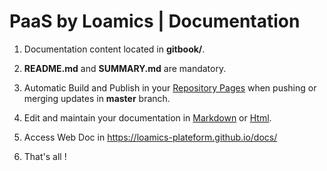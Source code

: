 # PaaS by Loamics | Documentation

1. Documentation content located in **gitbook/**.

1. **README.md** and **SUMMARY.md** are mandatory.

1. Automatic Build and Publish in your [Repository Pages](https://pages.github.com/) when pushing or merging updates in **master** branch.

1. Edit and maintain your documentation in [Markdown](https://www.markdownguide.org/) or [Html](https://www.w3schools.com/html/).

1. Access Web Doc in https://loamics-plateform.github.io/docs/

1. That's all !
